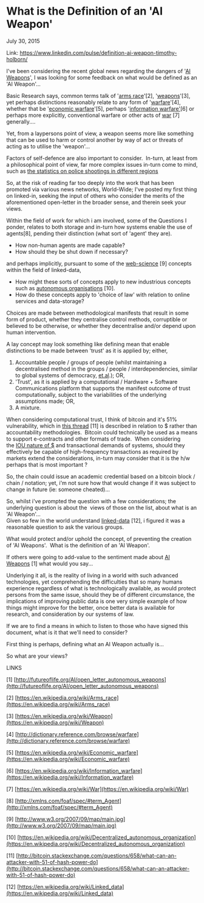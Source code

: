 # What is the Definition of an 'AI Weapon'

July 30, 2015

Link: https://www.linkedin.com/pulse/definition-ai-weapon-timothy-holborn/

I've been considering the recent global news regarding the dangers of '[AI Weapons](http://futureoflife.org/AI/open_letter_autonomous_weapons)', I was looking for some feedback on what would be defined as an 'AI Weapon'...

Basic Research says, common terms talk of '[arms race](https://en.wikipedia.org/wiki/Arms_race)'[2], '[weapons](https://en.wikipedia.org/wiki/Weapon)'[3], yet perhaps distinctions reasonably relate to any form of '[warfare](http://dictionary.reference.com/browse/warfare)'[4], whether that be '[economic warfare](https://en.wikipedia.org/wiki/Economic_warfare)'[5], perhaps '[information warfare'](https://en.wikipedia.org/wiki/Information_warfare)[6] or perhaps more explicitly, conventional warfare or other acts of [war](https://en.wikipedia.org/wiki/War) [7] generally....

Yet, from a laypersons point of view, a weapon seems more like something that can be used to harm or control another by way of act or threats of acting as to utilise the 'weapon'...

Factors of self-defence are also important to consider.  In-turn, at least from a philosophical point of view, far more complex issues in-turn come to mind, such as [the statistics on police shootings in different regions](http://www.theguardian.com/us-news/2015/jun/09/the-counted-police-killings-us-vs-other-countries) 

So, at the risk of reading far too deeply into the work that has been promoted via various news networks, World-Wide; I've posted my first thing on linked-in, seeking the input of others who consider the merits of the aforementioned open-letter in the broader sense, and therein seek your views. 

Within the field of work for which i am involved, some of the Questions I ponder, relates to both storage and in-turn how systems enable the use of agents[8], pending their distinction (what sort of 'agent' they are).  

-   How non-human agents are made capable?
-   How should they be shut down if necessary?

and perhaps implicitly, pursuant to some of the [web-science](https://twitter.com/WebCivics/status/492707794760392704) [9] concepts within the field of linked-data,

-   How might these sorts of concepts apply to new industrious concepts such as [autonomous organisations](https://en.wikipedia.org/wiki/Decentralized_autonomous_organization) [10].  
-   How do these concepts apply to 'choice of law' with relation to online services and data-storage?

Choices are made between methodological manifests that result in some form of product, whether they centralise control methods, corruptible or believed to be otherwise, or whether they decentralise and/or depend upon human intervention.

A lay concept may look something like defining mean that enable distinctions to be made between 'trust' as it is applied by; either,

1.  Accountable people / groups of people (whilst maintaining a decentralised method in the groups / people / interdependencies, similar to global systems of democracy, [et.al](http://et.al/).); OR,
2.  'Trust', as it is applied by a computational / Hardware + Software Communications platform that supports the manifest outcome of trust computationally, subject to the variabilities of the underlying assumptions made; OR,
3.  A mixture.

When considering computational trust, I think of bitcoin and it's 51% vulnerability, which in [this thread](http://bitcoin.stackexchange.com/questions/658/what-can-an-attacker-with-51-of-hash-power-do) [11] is described in relation to $ rather than accountability methodologies.  Bitcoin could technically be used as a means to support e-contracts and other formats of trade.  When considering the [IOU nature of $](https://www.youtube.com/watch?v=CI5CFQXJxcA) and transactional demands of systems, should they effectively be capable of high-frequency transactions as required by markets extend the considerations, in-turn may consider that it is the h/w perhaps that is most important ?  

So, the chain could issue an academic credential based on a bitcoin block / chain / notation; yet, i'm not sure how that would change if it was subject to change in future (ie: someone cheated)...

So, whilst i've prompted the question with a few considerations; the underlying question is about the  views of those on the list, about what is an 'AI Weapon'...  
Given so few in the world understand [linked-data](https://en.wikipedia.org/wiki/Linked_data) [12], i figured it was a reasonable question to ask the various groups. 

What would protect and/or uphold the concept, of preventing the creation of 'AI Weapons'.  What is the definition of an 'AI Weapon'.  

If others were going to add-value to the sentiment made about [AI Weapons](http://futureoflife.org/AI/open_letter_autonomous_weapons) [1] what would you say...

Underlying it all, is the reality of living in a world with such advanced technologies, yet comprehending the difficulties that so many humans experience regardless of what is technologically available, as would protect persons from the same issue, should they be of different circumstance, the implications of improving public data is one very simple example of how things might improve for the better, once better data is available for research, and consideration by our systems of law. 

If we are to find a means in which to listen to those who have signed this document, what is it that we'll need to consider? 

First thing is perhaps, defining what an AI Weapon actually is...  

So what are your views?

LINKS

[1] [http://futureoflife.org/AI/open_letter_autonomous_weapons](http://futureoflife.org/AI/open_letter_autonomous_weapons)

[2] [https://en.wikipedia.org/wiki/Arms_race](https://en.wikipedia.org/wiki/Arms_race)

[3] [https://en.wikipedia.org/wiki/Weapon](https://en.wikipedia.org/wiki/Weapon)

[4] [http://dictionary.reference.com/browse/warfare](http://dictionary.reference.com/browse/warfare)

[5] [https://en.wikipedia.org/wiki/Economic_warfare](https://en.wikipedia.org/wiki/Economic_warfare)

[6] [https://en.wikipedia.org/wiki/Information_warfare](https://en.wikipedia.org/wiki/Information_warfare)

[7] [https://en.wikipedia.org/wiki/War](https://en.wikipedia.org/wiki/War)

[8] [http://xmlns.com/foaf/spec/#term_Agent](http://xmlns.com/foaf/spec/#term_Agent)

[9] [http://www.w3.org/2007/09/map/main.jpg](http://www.w3.org/2007/09/map/main.jpg)

[10] [https://en.wikipedia.org/wiki/Decentralized_autonomous_organization](https://en.wikipedia.org/wiki/Decentralized_autonomous_organization)

[11] [http://bitcoin.stackexchange.com/questions/658/what-can-an-attacker-with-51-of-hash-power-do](http://bitcoin.stackexchange.com/questions/658/what-can-an-attacker-with-51-of-hash-power-do)

[12] [https://en.wikipedia.org/wiki/Linked_data](https://en.wikipedia.org/wiki/Linked_data)